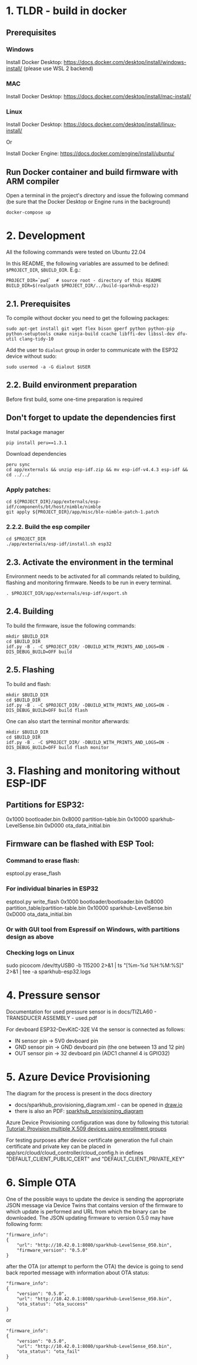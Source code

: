 # 1. TLDR - build in docker

## Prerequisites
### Windows
Install Docker Desktop: https://docs.docker.com/desktop/install/windows-install/ (please use WSL 2 backend)

### MAC
Install Docker Desktop: https://docs.docker.com/desktop/install/mac-install/

### Linux
Install Docker Desktop: https://docs.docker.com/desktop/install/linux-install/

Or 

Install Docker Engine: https://docs.docker.com/engine/install/ubuntu/

## Run Docker container and build firmware with ARM compiler
Open a terminal in the project's directory and issue the following command (be sure that the Docker Desktop or Engine runs in the background)
```
docker-compose up
```


# 2. Development
All the following commands were tested on Ubuntu 22.04

In this README, the following variables are assumed to be defined: `$PROJECT_DIR`, `$BUILD_DIR`.
E.g.: 
```
PROJECT_DIR=`pwd`  # source root - directory of this README
BUILD_DIR=$(realpath $PROJECT_DIR/../build-sparkhub-esp32)
```

## 2.1. Prerequisites
To compile without docker you need to get the following packages:
```
sudo apt-get install git wget flex bison gperf python python-pip python-setuptools cmake ninja-build ccache libffi-dev libssl-dev dfu-util clang-tidy-10
```
Add the user to `dialout` group in order to communicate with the ESP32 device without sudo:
```
sudo usermod -a -G dialout $USER
```

## 2.2. Build environment preparation
Before first build, some one-time preparation is required

## Don't forget to update the dependencies first
Instal package manager
```
pip install peru==1.3.1
```
Download dependencies
```
peru sync
cd app/externals && unzip esp-idf.zip && mv esp-idf-v4.4.3 esp-idf && cd ../../
```

### Apply patches:
```
cd ${PROJECT_DIR}/app/externals/esp-idf/components/bt/host/nimble/nimble
git apply ${PROJECT_DIR}/app/misc/ble-nimble-patch-1.patch
```

### 2.2.2. Build the esp compiler
```
cd $PROJECT_DIR 
./app/externals/esp-idf/install.sh esp32
```

## 2.3. Activate the environment in the terminal
Environment needs to be activated for all commands related to building, flashing and monitoring firmware. 
Needs to be run in every terminal.
```
. $PROJECT_DIR/app/externals/esp-idf/export.sh
```

## 2.4. Building
To build the firmware, issue the following commands:
```
mkdir $BUILD_DIR
cd $BUILD_DIR
idf.py -B . -C $PROJECT_DIR/ -DBUILD_WITH_PRINTS_AND_LOGS=ON -DIS_DEBUG_BUILD=OFF build  
```

## 2.5. Flashing
To build and flash:
```
mkdir $BUILD_DIR
cd $BUILD_DIR
idf.py -B . -C $PROJECT_DIR/ -DBUILD_WITH_PRINTS_AND_LOGS=ON -DIS_DEBUG_BUILD=OFF build flash  
```

One can also start the terminal monitor afterwards:
```
mkdir $BUILD_DIR
cd $BUILD_DIR
idf.py -B . -C $PROJECT_DIR/ -DBUILD_WITH_PRINTS_AND_LOGS=ON -DIS_DEBUG_BUILD=OFF build flash monitor
```

# 3. Flashing and monitoring without ESP-IDF

## Partitions for ESP32:
0x1000  bootloader.bin
0x8000  partition-table.bin
0x10000 sparkhub-LevelSense.bin
0xD000  ota_data_initial.bin

## Firmware can be flashed with ESP Tool:

### Command to erase flash:
esptool.py erase_flash

### For individual binaries in ESP32
esptool.py write_flash 0x1000 bootloader/bootloader.bin 0x8000 partition_table/partition-table.bin 0x10000 sparkhub-LevelSense.bin 0xD000 ota_data_initial.bin

### Or with GUI tool from Espressif on Windows, with partitions design as above

### Checking logs on Linux
sudo picocom /dev/ttyUSB0 -b 115200 2>&1 | ts "[%m-%d %H:%M:%S]" 2>&1 | tee -a sparkhub-esp32.logs

# 4. Pressure sensor

Documentation for used pressure sensor is in docs/TIZLA60 - TRANSDUCER ASSEMBLY - used.pdf

For devboard ESP32-DevKitC-32E V4 the sensor is connected as follows:

- IN sensor pin -> 5V0 devboard pin
- GND sensor pin -> GND devboard pin (the one between 13 and 12 pin)
- OUT sensor pin -> 32 devboard pin (ADC1 channel 4 is GPIO32)

# 5. Azure Device Provisioning

The diagram for the process is present in the docs directory
- docs/sparkhub_provisioning_diagram.xml - can be opened in [draw.io](https://app.diagrams.net/)
- there is also an PDF: [sparkhub_provisioning_diagram](docs/sparkhub_provisioning_diagram.pdf)

Azure Device Provisioning configuration was done by following this tutorial: [Tutorial: Provision multiple X.509 devices using enrollment groups](https://learn.microsoft.com/en-us/azure/iot-dps/tutorial-custom-hsm-enrollment-group-x509?tabs=linux&pivots=programming-language-python)

For testing purposes after device certificate generation the full chain certificate and private key can be placed in app/src/cloud/cloud_controller/cloud_config.h in defines "DEFAULT_CLIENT_PUBLIC_CERT" and "DEFAULT_CLIENT_PRIVATE_KEY"

# 6. Simple OTA

One of the possible ways to update the device is sending the appropriate JSON message via Device Twins that contains version of the firmware to which update is performed and URL from which the binary can be downloaded. The JSON updating firmware to version 0.5.0 may have following form:

```
"firmware_info": 
{
    "url": "http://10.42.0.1:8080/sparkhub-LevelSense_050.bin",
    "firmware_version": "0.5.0"
}
```

after the OTA (or attempt to perform the OTA) the device is going to send back reported message with information about OTA status:

```
"firmware_info": 
{
    "version": "0.5.0",
    "url": "http://10.42.0.1:8080/sparkhub-LevelSense_050.bin",
    "ota_status": "ota_success"
}
```
or

```
"firmware_info": 
{
    "version": "0.5.0",
    "url": "http://10.42.0.1:8080/sparkhub-LevelSense_050.bin",
    "ota_status": "ota_fail"
}
```